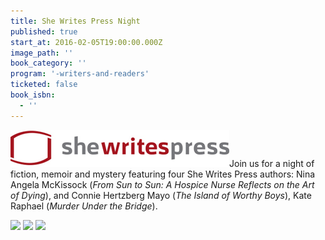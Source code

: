 ```yaml
---
title: She Writes Press Night
published: true
start_at: 2016-02-05T19:00:00.000Z
image_path: ''
book_category: ''
program: '-writers-and-readers'
ticketed: false
book_isbn:
  - ''
---
```


![](/uploads/logo-swp.jpg)Join us for a night of fiction, memoir and mystery featuring four She Writes Press authors: Nina Angela McKissock (*From Sun to Sun: A Hospice Nurse Reflects on the Art of Dying*), and Connie Hertzberg Mayo (*The Island of Worthy Boys*), Kate Raphael (*Murder Under the Bridge*).

[![](http://images.booksense.com/images/088/528/9781631528088.jpg)](http://www.brooklinebooksmith-shop.com/event/she-writes-press-night) [![](http://images.booksense.com/images/013/520/9781631520013.jpg)](http://www.brooklinebooksmith-shop.com/event/she-writes-press-night)
[![](http://images.booksense.com/images/603/529/9781631529603.jpg)](http://www.brooklinebooksmith-shop.com/event/she-writes-press-night)